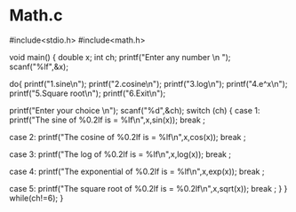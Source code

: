 # Math.c
#include<stdio.h>
#include<math.h>

void main()
{
double x;
int ch;
printf("Enter any number \n ");
scanf("%lf",&x);

do{
printf("1.sine\n");
printf("2.cosine\n");
printf("3.log\n");
printf("4.e^x\n");
printf("5.Square root\n");
printf("6.Exit\n");

printf("Enter your choice \n");
scanf("%d",&ch);
switch (ch)
{
case 1:
printf("The sine of %0.2lf  is = %lf\n",x,sin(x));
break ;

case 2:
printf("The cosine of %0.2lf is = %lf\n",x,cos(x));
break ;

case 3:
printf("The log of %0.2lf is = %lf\n",x,log(x));
break ;

case 4:
printf("The exponential  of %0.2lf is = %lf\n",x,exp(x));
break ;

case 5:
printf("The square root of %0.2lf is = %0.2lf\n",x,sqrt(x));
break ;
}
}
while(ch!=6);
}
